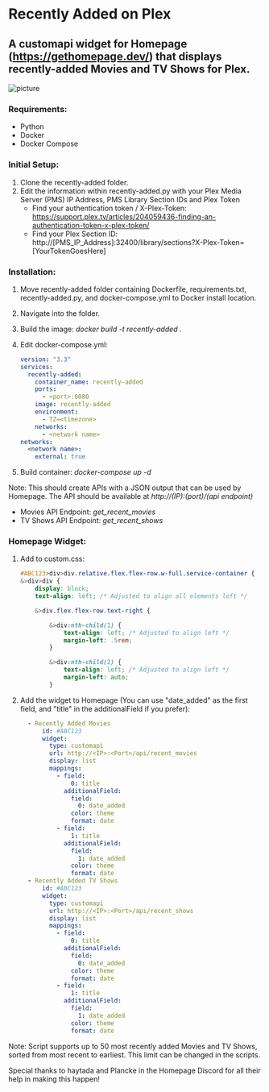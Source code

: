 # Recently Added on Plex

## A customapi widget for Homepage (https://gethomepage.dev/) that displays recently-added Movies and TV Shows for Plex.

![picture](https://i.imgur.com/umopaWL.png)

### Requirements:
 - Python
 - Docker
 - Docker Compose

### Initial Setup:
1. Clone the recently-added folder.
2. Edit the information within recently-added.py with your Plex Media Server (PMS) IP Address, PMS Library Section IDs and Plex Token
     - Find your authentication token / X-Plex-Token: https://support.plex.tv/articles/204059436-finding-an-authentication-token-x-plex-token/
     - Find your Plex Section ID: http://[PMS_IP_Address]:32400/library/sections?X-Plex-Token=[YourTokenGoesHere]

### Installation:
1. Move recently-added folder containing Dockerfile, requirements.txt, recently-added.py, and docker-compose.yml to Docker install location.
2. Navigate into the folder.
3. Build the image: _docker build -t recently-added ._
4. Edit docker-compose.yml:

    ```yaml
    version: "3.3"
    services:
      recently-added:
        container_name: recently-added
        ports:
          - <port>:8080
        image: recently-added
        environment:
          - TZ=<timezone>
        networks:
          - <network name>
    networks:
      <network name>:
        external: true
5. Build container: *docker-compose up -d*

Note: This should create APIs with a JSON output that can be used by Homepage. The API should be available at _http://(IP):(port)/(api endpoint)_
  - Movies API Endpoint: *get_recent_movies*
  - TV Shows API Endpoint: *get_recent_shows*

### Homepage Widget:
1. Add to custom.css:

    ```css 
    #ABC123>div>div.relative.flex.flex-row.w-full.service-container {
    &>div>div {
        display: block;
        text-align: left; /* Adjusted to align all elements left */

        &>div.flex.flex-row.text-right {

            &>div:nth-child(1) {
                text-align: left; /* Adjusted to align left */
                margin-left: .5rem;
            }

            &>div:nth-child(2) {
                text-align: left; /* Adjusted to align left */
                margin-left: auto;
            }
2. Add the widget to Homepage (You can use "date_added" as the first field, and "title" in the additionalField if you prefer):

    ```yaml
      - Recently Added Movies
          id: #ABC123
          widget:
            type: customapi
            url: http://<IP>:<Port>/api/recent_movies
            display: list
            mappings:
              - field:
                  0: title
                additionalField:
                  field:
                    0: date_added
                  color: theme
                  format: date
              - field:
                  1: title
                additionalField:
                  field:
                    1: date_added
                  color: theme
                  format: date
      - Recently Added TV Shows
          id: #ABC123
          widget:
            type: customapi
            url: http://<IP>:<Port>/api/recent_shows
            display: list
            mappings:
              - field:
                  0: title
                additionalField:
                  field:
                    0: date_added
                  color: theme
                  format: date
              - field:
                  1: title
                additionalField:
                  field:
                    1: date_added
                  color: theme
                  format: date
Note: Script supports up to 50 most recently added Movies and TV Shows, sorted from most recent to earliest. This limit can be changed in the scripts.

Special thanks to haytada and Plancke in the Homepage Discord for all their help in making this happen! 